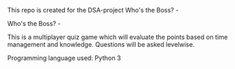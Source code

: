 This repo is created for the DSA-project Who's the Boss? -

Who's the Boss? -

This is a multiplayer quiz game which will evaluate the points based on
time management and knowledge. Questions will be asked levelwise.

Programming language used: Python 3
